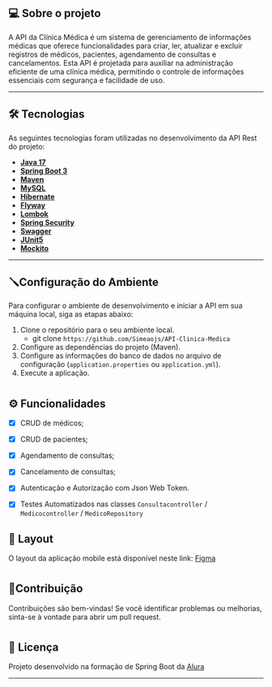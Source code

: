 ## 💻 Sobre o projeto

A API da Clínica Médica é um sistema de gerenciamento de informações médicas que oferece funcionalidades para criar, ler, atualizar e excluir registros de médicos, pacientes, agendamento de consultas e cancelamentos. Esta API é projetada para auxiliar na administração eficiente de uma clínica médica, permitindo o controle de informações essenciais com segurança e facilidade de uso.

---

## 🛠 Tecnologias

As seguintes tecnologias foram utilizadas no desenvolvimento da API Rest do projeto:

- **[Java 17](https://www.oracle.com/java)**
- **[Spring Boot 3](https://spring.io/projects/spring-boot)**
- **[Maven](https://maven.apache.org)**
- **[MySQL](https://www.mysql.com)**
- **[Hibernate](https://hibernate.org)**
- **[Flyway](https://flywaydb.org)**
- **[Lombok](https://projectlombok.org)**
- **[Spring Security](https://spring.io/projects/spring-security)**
- **[Swagger](https://swagger.io/solutions/api-documentation/)**
- **[JUnit5](https://junit.org/junit5/)**
- **[Mockito](https://site.mockito.org/)**

---

## 🪛Configuração do Ambiente
Para configurar o ambiente de desenvolvimento e iniciar a API em sua máquina local, siga as etapas abaixo:

1. Clone o repositório para o seu ambiente local.
   -  git clone ```https://github.com/Simeaojs/API-Clinica-Medica```
2. Configure as dependências do projeto (Maven).
3. Configure as informações do banco de dados no arquivo de configuração (`application.properties` ou `application.yml`).
4. Execute a aplicação.
#

## ⚙️ Funcionalidades

- [x] CRUD de médicos;
- [x] CRUD de pacientes;
- [x] Agendamento de consultas;
- [x] Cancelamento de consultas;
- [x] Autenticação e Autorização com Json Web Token.
- [x] Testes Automatizados nas classes `Consultacontroller` / `Medicocontroller` / `MedicoRepository`
      

## 🎨 Layout

O layout da aplicação mobile está disponível neste link: <a href="https://www.figma.com/file/N4CgpJqsg7gjbKuDmra3EV/Voll.med">Figma</a>
#

## 🌱Contribuição

Contribuições são bem-vindas! Se você identificar problemas ou melhorias, sinta-se à vontade para abrir um pull request.
#

## 📝 Licença

Projeto desenvolvido na formação de Spring Boot da  [Alura](https://www.alura.com.br) 

---

